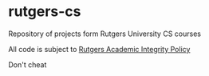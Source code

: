 # rutgers-cs
Repository of projects form Rutgers University CS courses


All code is subject to [Rutgers Academic Integrity Policy](https://www.cs.rutgers.edu/academic-integrity/introduction)

Don't cheat
